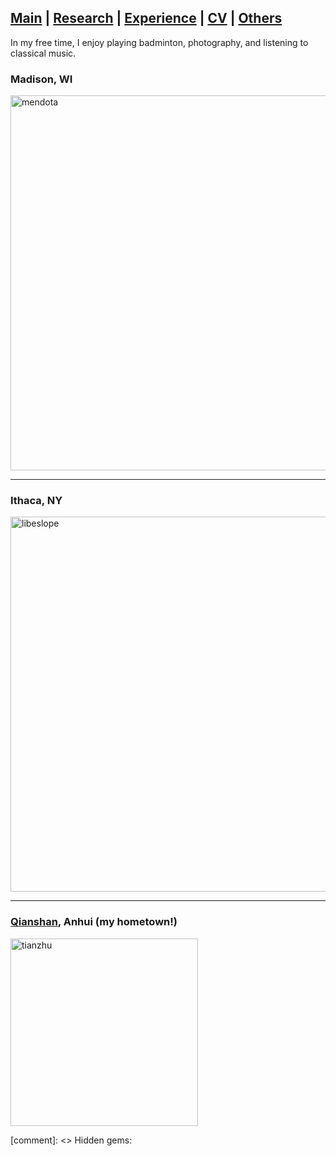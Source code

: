 ## [Main](https://tx58.github.io/) | [Research](/research.html) | [Experience](/experience.html) | [CV](/cv/cv_tianli.pdf) | [Others](/others.html)

<!-- ### Rochester, NY

<img src="/images/DSC00110.jpg" alt="mendota" width="600"/>

* * * -->
In my free time, I enjoy playing badminton, photography, and listening to classical music.

### Madison, WI

<img src="/images/DSC00110.jpg" alt="mendota" width="600"/>

* * *
### Ithaca, NY

<img src="/images/DSC05644.jpg" alt="libeslope" width="600"/>

* * *
### [Qianshan](https://en.wikipedia.org/wiki/Mount_Tianzhu), Anhui (my hometown!)

<img src="/images/tianzhu.jpg" alt="tianzhu" width="300"/>

<!-- * * *
<details><summary markdown="span"> <strong>  <font size= "4"> Hidden gems in (mostly classical) music </font> </strong> </summary>

> - [Price](https://en.wikipedia.org/wiki/Florence_Price): Symphony No.3
- [Coleridge-Taylor](https://en.wikipedia.org/wiki/Samuel_Coleridge-Taylor): Violin concerto
- [Sicong Ma](https://en.wikipedia.org/wiki/Ma_Sicong): Concerto for two violins (Mvt II)
- Elgar: In the South, Violin Concerto
- [Chausson](https://en.wikipedia.org/wiki/Ernest_Chausson): Symphony in D minor
- Martinu: Symphony No.1, Nonet No.2
- Nielsen: Symphony No.5 (All his symphonies are remarkable)
- Walton: Viola Concerto, Symphony No.1
- Poulenc: Concerto for Organ and String Orchestra
- Franck: Piano Quintet
- Britten: Peter Grimes
- Saint-Saens: Piano concertos (All his concerti are remarkable)
- Stravinsky: Jeu de cartes
- Dvorak: Poetic Tone Pictures, Op.85
- Tchaikovsky: Piano concerto No.2 
- Alkan: Concerto for solo piano
- Scriabin: Piano Sonata No.5 (All his sonatas are remarkable)
- Magnard: Piano Trio, Symphony No.4
- Szymanowski: Violin Concerto No.1 and No.2
- Janacek: String Quartet No.2

</details>

<br> -->


[comment]: <> Hidden gems:
<!-- - Scriabin: Piano Sonata No.2
- 
- Weill: The Seven Deadly Sins -->
